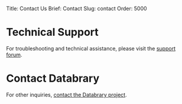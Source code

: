 Title: Contact Us
Brief: Contact
Slug: contact
Order: 5000

# Technical Support

For troubleshooting and technical assistance, please visit the [support forum](/support/).

# Contact Databrary

For other inquiries, [contact the Databrary project](http://databrary.org/contact.html).
